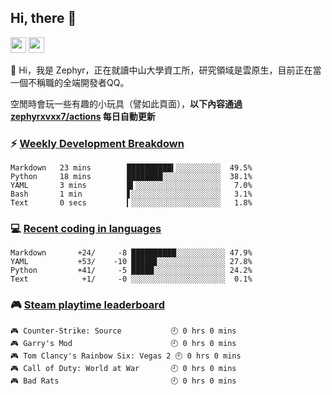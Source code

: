 <!--
**zephyrxvxx7/zephyrxvxx7** is a ✨ _special_ ✨ repository because its `README.md` (this file) appears on your GitHub profile.

Here are some ideas to get you started:

- 🔭 I’m currently working on ...
- 🌱 I’m currently learning ...
- 👯 I’m looking to collaborate on ...
- 🤔 I’m looking for help with ...
- 💬 Ask me about ...
- 📫 How to reach me: ...
- 😄 Pronouns: ...
- ⚡ Fun fact: ...
-->

## Hi, there 👋

<a href="https://www.instagram.com/zephyrxvxx7/"><img src="https://img.shields.io/badge/instagram-3f729b?&style=for-the-badge&logo=instagram&logoColor=white" height=25></a>
<a href="https://zephyrxvxx7.ninja/"><img src="https://img.shields.io/badge/blog-gray?&style=for-the-badge&logo=hexo&logoColor=white" height=25></a>

👋 Hi，我是 Zephyr，正在就讀中山大學資工所，研究領域是雲原生，目前正在當一個不稱職的全端開發者QQ。

空閒時會玩一些有趣的小玩具（譬如此頁面），**以下內容通過 [zephyrxvxx7/actions](https://github.com/zephyrxvxx7/zephyrxvxx7/actions) 每日自動更新**

### ⚡ [Weekly Development Breakdown](https://gist.github.com/zephyrxvxx7/ee1787313f0772b51494d051b5edde7f)

<!-- code_time start -->

```text
Markdown   23 mins        ██████████▍░░░░░░░░░░  49.5%
Python     18 mins        ████████░░░░░░░░░░░░░  38.1%
YAML       3 mins         █▍░░░░░░░░░░░░░░░░░░░   7.0%
Bash       1 min          ▋░░░░░░░░░░░░░░░░░░░░   3.1%
Text       0 secs         ▎░░░░░░░░░░░░░░░░░░░░   1.8%
```

<!-- code_time end -->

### 💻 [Recent coding in languages](https://gist.github.com/zephyrxvxx7/08c5ff0fead26978490fef5d749f43ea)

<!-- code_diff start -->

```text
Markdown       +24/     -8 ██████████░░░░░░░░░░░ 47.9%
YAML           +53/    -10 █████▊░░░░░░░░░░░░░░░ 27.8%
Python         +41/     -5 █████░░░░░░░░░░░░░░░░ 24.2%
Text            +1/     -0 ░░░░░░░░░░░░░░░░░░░░░  0.1%
```

<!-- code_diff end -->

### 🎮 [Steam playtime leaderboard](https://gist.github.com/zephyrxvxx7/f77b8978877f959b69d84723c43a4a64)

<!-- steam_time start -->

```text
🎮 Counter-Strike: Source           🕘 0 hrs 0 mins
🎮 Garry's Mod                      🕘 0 hrs 0 mins
🎮 Tom Clancy's Rainbow Six: Vegas 2 🕘 0 hrs 0 mins
🎮 Call of Duty: World at War       🕘 0 hrs 0 mins
🎮 Bad Rats                         🕘 0 hrs 0 mins
```

<!-- steam_time end -->